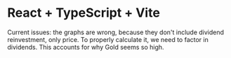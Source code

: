 # React + TypeScript + Vite

Current issues: the graphs are wrong, because they don't include dividend reinvestment, only price. To properly calculate it, we need to factor in dividends. This accounts for why Gold seems so high.
